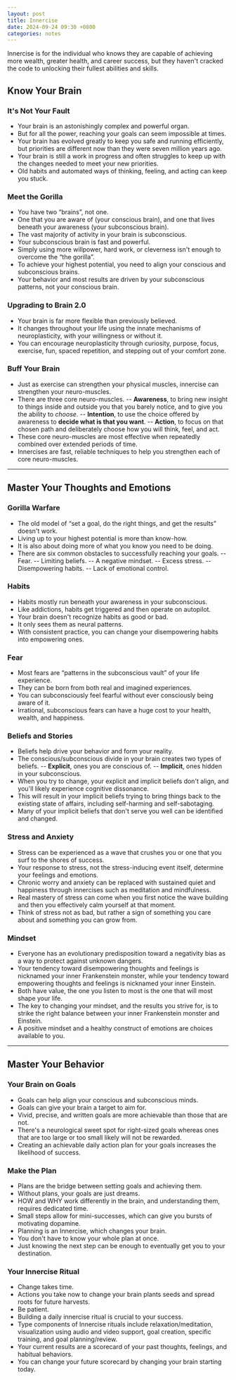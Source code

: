 ```yaml
---
layout: post
title: Innercise
date: 2024-09-24 09:30 +0800
categories: notes
---
```


Innercise is for the individual who knows they are capable of achieving more wealth, greater health, and career success, but they haven't cracked the code to unlocking their fullest abilities and skills.

## Know Your Brain

### It's Not Your Fault

- Your brain is an astonishingly complex and powerful organ.
- But for all the power, reaching your goals can seem impossible at times.
- Your brain has evolved greatly to keep you safe and running efficiently, but priorities are different now than they were seven million years ago.
- Your brain is still a work in progress and often struggles to keep up with the changes needed to meet your new priorities.
- Old habits and automated ways of thinking, feeling, and acting can keep you stuck.

### Meet the Gorilla

- You have two “brains”, not one.
- One that you are aware of (your conscious brain), and one that lives beneath your awareness (your subconscious brain).
- The vast majority of activity in your brain is subconscious.
- Your subconscious brain is fast and powerful.
- Simply using more willpower, hard work, or cleverness isn't enough to overcome the “the gorilla”.
- To achieve your highest potential, you need to align your conscious and subconscious brains.
- Your behavior and most results are driven by your subconscious patterns, not your conscious brain.

### Upgrading to Brain 2.0

- Your brain is far more flexible than previously believed.
- It changes throughout your life using the innate mechanisms of neuroplasticity, with your willingness or without it.
- You can encourage neuroplasticity through curiosity, purpose, focus, exercise, fun, spaced repetition, and stepping out of your comfort zone.

### Buff Your Brain

- Just as exercise can strengthen your physical muscles, innercise can strengthen your neuro-muscles.
- There are three core neuro-muscles.
-- **Awareness**, to bring new insight to things inside and outside you that you barely notice, and to give you the ability to *choose*.
-- **Intention**, to use the choice offered by awareness to **decide what is that you want**.
-- **Action**, to focus on that chosen path and deliberately choose how you will think, feel, and act.
- These core neuro-muscles are most effective when repeatedly combined over extended periods of time.
- Innercises are fast, reliable techniques to help you strengthen each of core neuro-muscles.

---

## Master Your Thoughts and Emotions

### Gorilla Warfare

- The old model of “set a goal, do the right things, and get the results” doesn't work.
- Living up to your highest potential is more than know-how.
- It is also about doing more of what you know you need to be doing.
- There are six common obstacles to successfully reaching your goals.
-- Fear.
-- Limiting beliefs.
-- A negative mindset.
-- Excess stress.
-- Disempowering habits.
-- Lack of emotional control.

### Habits

- Habits mostly run beneath your awareness in your subconscious.
- Like addictions, habits get triggered and then operate on autopilot.
- Your brain doesn't recognize habits as good or bad.
- It only sees them as neural patterns.
- With consistent practice, you can change your disempowering habits into empowering ones.

### Fear

- Most fears are “patterns in the subconscious vault” of your life experience.
- They can be born from both real and imagined experiences.
- You can subconsciously feel fearful without ever consciously being aware of it.
- Irrational, subconscious fears can have a huge cost to your health, wealth, and happiness.

### Beliefs and Stories

- Beliefs help drive your behavior and form your reality.
- The conscious/subconscious divide in your brain creates two types of beliefs.
-- **Explicit**, ones you are conscious of.
-- **Implicit**, ones hidden in your subconscious.
- When you try to change, your explicit and implicit beliefs don't align, and you'll likely experience cognitive dissonance.
- This will result in your implicit beliefs trying to bring things back to the existing state of affairs, including self-harming and self-sabotaging.
- Many of your implicit beliefs that don't serve you well can be identified and changed.

### Stress and Anxiety

- Stress can be experienced as a wave that crushes you or one that you surf to the shores of success.
- Your response to stress, not the stress-inducing event itself, determine your feelings and emotions.
- Chronic worry and anxiety can be replaced with sustained quiet and happiness through innercises such as meditation and mindfulness.
- Real mastery of stress can come when you first notice the wave building and then you effectively calm yourself at that moment.
- Think of stress not as bad, but rather a sign of something you care about and something you can grow from.

### Mindset

- Everyone has an evolutionary predisposition toward a negativity bias as a way to protect against unknown dangers.
- Your tendency toward disempowering thoughts and feelings is nicknamed your inner Frankenstein monster, while your tendency toward empowering thoughts and feelings is nicknamed your inner Einstein.
- Both have value, the one you listen to most is the one that will most shape your life.
- The key to changing your mindset, and the results you strive for, is to strike the right balance between your inner Frankenstein monster and Einstein.
- A positive mindset and a healthy construct of emotions are choices available to you.

---

## Master Your Behavior

### Your Brain on Goals

- Goals can help align your conscious and subconscious minds.
- Goals can give your brain a target to aim for.
- Vivid, precise, and written goals are more achievable than those that are not.
- There's a neurological sweet spot for right-sized goals whereas ones that are too large or too small likely will not be rewarded.
- Creating an achievable daily action plan for your goals increases the likelihood of success.

### Make the Plan

- Plans are the bridge between setting goals and achieving them.
- Without plans, your goals are just dreams.
- HOW and WHY work differently in the brain, and understanding them, requires dedicated time.
- Small steps allow for mini-successes, which can give you bursts of motivating dopamine.
- Planning is an Innercise, which changes your brain.
- You don't have to know your whole plan at once.
- Just knowing the next step can be enough to eventually get you to your destination.

### Your Innercise Ritual

- Change takes time.
- Actions you take now to change your brain plants seeds and spread roots for future harvests.
- Be patient.
- Building a daily innercise ritual is crucial to your success.
- Type components of Innercise rituals include relaxation/meditation, visualization using audio and video support, goal creation, specific training, and goal planning/review.
- Your current results are a scorecard of your past thoughts, feelings, and habitual behaviors.
- You can change your future scorecard by changing your brain starting today.
